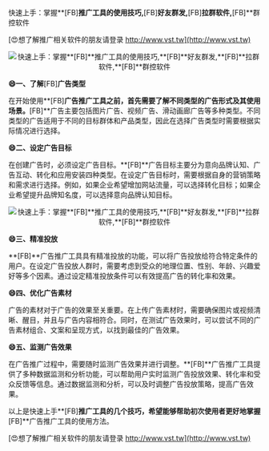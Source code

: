 快速上手：掌握**[FB]**推广工具的使用技巧,**[FB]**好友群发,**[FB]**拉群软件,**[FB]**群控软件

[😍想了解推广相关软件的朋友请登录 http://www.vst.tw](http://www.vst.tw)

 <center><img src="https://vst.tw/MP4/tuiguang/png/7.png" alt="快速上手：掌握**[FB]**推广工具的使用技巧,**[FB]**好友群发,**[FB]**拉群软件,**[FB]**群控软件"></center>

**😄一、了解**[FB]**广告类型**

在开始使用**[FB]**广告推广工具之前，首先需要了解不同类型的广告形式及其使用场景。**[FB]**广告主要包括图片广告、视频广告、滑动画廊广告等多种类型。不同类型的广告适用于不同的目标群体和产品类型，因此在选择广告类型时需要根据实际情况进行选择。

**😄二、设定广告目标**

在创建广告时，必须设定广告目标。**[FB]**广告目标主要分为意向品牌认知、广告互动、转化和应用安装四种类型。在设定广告目标时，需要根据自身的营销策略和需求进行选择。例如，如果企业希望增加网站流量，可以选择转化目标；如果企业希望提升品牌知名度，可以选择意向品牌认知目标。

 <center><img src="https://vst.tw/MP4/tuiguang/png/4.png" alt="快速上手：掌握**[FB]**推广工具的使用技巧,**[FB]**好友群发,**[FB]**拉群软件,**[FB]**群控软件"></center>

**😄三、精准投放**

**[FB]**广告推广工具具有精准投放的功能，可以将广告投放给符合特定条件的用户。在设定广告投放人群时，需要考虑到受众的地理位置、性别、年龄、兴趣爱好等多个因素。通过设定精准投放条件可以有效提高广告的转化率和效果。

**😄四、优化广告素材**

广告的素材对于广告的效果至关重要。在上传广告素材时，需要确保图片或视频清晰、醒目，并且与广告内容相符合。同时，在测试广告效果时，可以尝试不同的广告素材组合、文案和呈现方式，以找到最佳的广告效果。

**😄五、监测广告效果**

在广告推广过程中，需要随时监测广告效果并进行调整。**[FB]**广告推广工具提供了多种数据监测和分析功能，可以帮助用户实时监测广告投放效果、转化率和受众反馈等信息。通过数据监测和分析，可以及时调整广告投放策略，提高广告效果。

以上是快速上手**[FB]**推广工具的几个技巧，希望能够帮助初次使用者更好地掌握**[FB]**广告推广工具的使用方法。

[😍想了解推广相关软件的朋友请登录 http://www.vst.tw](http://www.vst.tw)



